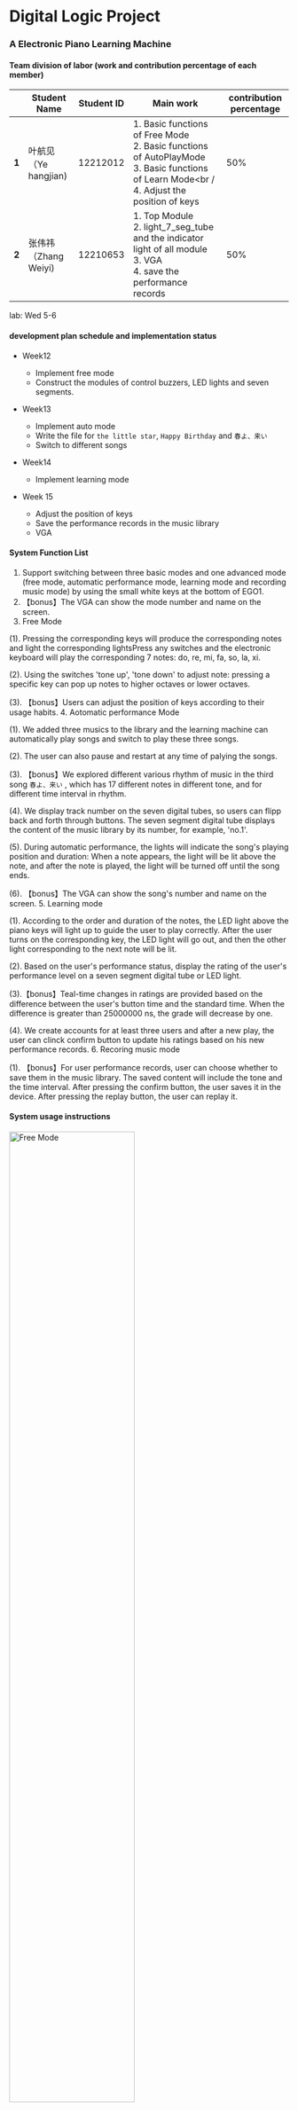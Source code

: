 # Digital Logic Project

### A Electronic Piano Learning Machine

#### Team division of labor (work and contribution percentage of each member) 

|       | **Student Name**           | Student ID | Main work                                                    | contribution percentage |
| ----- | -------------------------- | ---------- | ------------------------------------------------------------ | ----------------------- |
| **1** | 叶航见<br />（Ye hangjian) | 12212012   | 1. Basic functions of Free Mode <br />2. Basic functions of AutoPlayMode <br />3. Basic functions of Learn Mode<br /<br />4. Adjust the position of keys | 50%                     |
| **2** | 张伟祎<br />（Zhang Weiyi) | 12210653   | 1. Top Module<br />2. light_7_seg_tube and the indicator light of all module<br />3. VGA<br />4. save the performance records | 50%                     |

lab: Wed 5-6



#### development plan schedule and implementation status 

- Week12
  - Implement free mode
  - Construct the modules of control buzzers, LED lights and seven segments.
- Week13
  - Implement auto mode
  - Write the file for `the little star`, `Happy Birthday` and `春よ、来い`  
  - Switch to different songs


- Week14

  - Implement learning mode

- Week 15

  - Adjust the position of keys
  - Save the performance records in the music library
  - VGA




#### System Function List

1. Support switching between three basic modes and one advanced mode (free mode, automatic performance mode, learning mode and recording music mode) by using the small white keys at the bottom of EGO1.
2. 【bonus】The VGA can show the mode number and name on the screen. 
3. Free Mode

  (1). Pressing the corresponding keys will produce the corresponding notes and light the corresponding lightsPress any switches and the electronic keyboard will play the corresponding 7 notes:  do, re, mi, fa, so, la, xi. 

  (2). Using the switches 'tone up', 'tone down' to adjust note: pressing a specific key can pop up notes to higher octaves or lower octaves.

  (3). 【bonus】Users can adjust the position of keys according to their usage habits.
4. Aotomatic performance Mode

  (1). We added three musics to the library and the learning machine can automatically play songs and switch to play these three songs. 

  (2). The user can also pause and restart at any time of palying the songs.

  (3). 【bonus】We explored different various rhythm of music in the third song `春よ、来い` , which has 17 different notes in different tone, and for different time interval in rhythm.

  (4). We display track number on the seven digital tubes, so users can flipp back and forth through buttons. The seven segment digital tube displays the content of the music library by its number, for example, 'no.1'.

  (5). During automatic performance, the lights will indicate the song's playing position and duration: When a note appears, the light will be lit above the note, and after the note is played, the light will be turned off until the song ends.

  (6). 【bonus】The VGA can show the song's number and name on the screen. 
5. Learning mode

  (1). According to the order and duration of the notes, the LED light above the piano keys will light up to guide the user to play correctly. After the user turns on the corresponding key, the LED light will go out, and then the other light corresponding to the next note will be lit.

  (2). Based on the user's performance status, display the rating of the user's performance level on a seven segment digital tube or LED light. 

  (3).【bonus】Teal-time changes in ratings are provided based on the difference between the user's button time and the standard time.  When the difference is greater than 25000000 ns, the grade will decrease by one.

  (4). We create accounts for at least three users and after a new play, the user can clinck confirm button to update his ratings based on his new performance records.
6. Recoring music mode

  (1). 【bonus】For user performance records, user can choose whether to save them in the music library. The saved content will include the tone and the time interval. After pressing the confirm button, the user saves it in the device. After pressing the replay button, the user can replay it.



#### System usage instructions
<img src="pic/free%20mode.png" alt="Free Mode" title="Free Mode Pic" width="67%">

<img src="pic/auto%20mode.png" alt="Auto Mode" title="Auto Mode Pic" width="67%">

<img src="pic/learning%20mode.png" alt="Learning Mode" title="Learning Mode Pic" width="67%">

<img src="pic/recording%20music%20mode.png" alt="Recording Music Mode" title="Recording Music Mode Pic" width="67%">

<img src="pic/top%20module.png" alt="Top Module" title="Top Module Pic" width="67%">



#### System structure description 

<img src="pic/模块结构.png" alt="模块结构" title="模块结构" width="67%">



#### Sub module function description

- FreeMode
  - input wire clk , // Clock signal
  - input wire [6:0] note, // input note do, re, mi, fa, so, la, xi
  - input key1, key2, //to raise or lower the tone
  - input key_confirm, //to confirm the note in adjust_mode
  - input rst,//reset 
  - input adjust_mode, // use to get into the key-adjusting position
  - output wire s,
  - output wire speaker, // Buzzer output signal--sound
  - output wire [6:0] light, // light above the corresponding note to indecate the note
  - output [7:0] seg_out,  seg_en, // 7 sections digital display tube on the left, choose the left-most one
  - output [7:0] seg_out2,  seg_en2// 7 sections digital display tube on the right, choose the right-most one
- AutoPlayMode
  - input clk,
  - input key1, // up to choose other song
  - input key2, // down to choose other song
  - input rst, //reset 
  - input key,
  - output [3:0] segs, [7:0] seg_out,//7 sections digital display tube on the left, choose the left three
  - output reg [6:0]light, // light above the corresponding note to indecate the note
  - output reg speaker,
  - output reg s
- LearnMode
  - input clk,
  - input rst,
  - input [6:0] note, // input note do, re, mi, fa, so, la, xi
  - input key1,
  - input key2,
  - input confirm,
  - output speaker,
  - output s,
  - output wire [6:0]light, // the light will light up to guide the user to play the corresponding note
  - output [7:0] seg_out, [3:0] segs, //7 sections digital display tube on the left
    - the left three--current user 
    - the forth on the left--level before
  - output [7:0] seg_out2, seg_en2, //7 sections digital display tube on the right
    - the right-most one--current level in this game
- MusicRecord
  -  input wire clk,
  - input wire rst,
  - input [6:0] play, // input note do, re, mi, fa, so, la, xi, user can use these to paly his own songs
  - input wire confirm, //confirm the own-played song to be saved
  - input wire replay, // replay the saved own-played song
  - output reg [6:0] light,  // light above the corresponding note to indecate the note
  - output speaker,
  - output s



#### Implementation instructions for bonus

1. In top module, the **VGA** can show the mode number and name on the screen. In Auto performance mode, the **VGA** can show the song number and name on the screen. 

   - We use normal picture ended with '.png' or '.jpg' to transform into '. bmp' and constrain its format to 300*200, 24bit.
   - We use the application program `BMP2Mif` to generate the `.coe` files of these pictures.
   - In the IP Catalog, we use `Clocking Wizard` to form a 25MHz clock.
   - In the IP Catalog, we use `Block Memory Generator` to generator these coe file. Where we choose`Single Port ROM` as`Memory Type`, `Port A Depth` is `300*200=60000`. `Enable Port` Type is `Always Enable`. Finally use `Load init File` to find the coe file.

2. Users can **adjust the position of keys** according to their usage habits.

   ```verilog
    if(~adjust_mode)
                  begin//reset addr
                      addr<=4'b0001;
                       //control the tone
                       pre_pulse1<=now_pulse1;
                       now_pulse1<=key1_pulse;
                       pre_pulse2<=now_pulse2;
                       now_pulse2<=key2_pulse;
                       pre_pulse3<=now_pulse3;
                       now_pulse3<=key3_pulse;
                       if(~pre_pulse2 & now_pulse2)
                       begin
                       if(cnt>4'b0011) cnt<=cnt-4'b1;
                       else cnt<=cnt;
                       end 
                       else if(~pre_pulse1 & now_pulse1)
                       begin
                       if(cnt<4'b0101) cnt<=cnt+4'b1;
                       else cnt<=cnt;
                       end 
                       else
                       begin
                           cnt<=cnt;
                       end
                   end
               else 
                   begin
                       pre_pulse3<=now_pulse3;
                       now_pulse3<=key3_pulse;
                       real_notes[addr]<=point;
                       if(~pre_pulse3 & now_pulse3)//confirm this node
                       begin
                           addr<=addr+1'b1;
                       end
                       else addr<=addr;
                   end
           end  
   ```

3. We explored **different various rhythm** of music in the third song `春よ、来い` , which has **17 different notes** in different tone, and **4 different time interval** in rhythm. 
   <img src="C:\Users\lenovo\AppData\Roaming\Typora\typora-user-images\image-20240102093857370.png" alt="image-20240102093857370" style="zoom:50%;" />          <img src="C:\Users\lenovo\AppData\Roaming\Typora\typora-user-images\image-20240102093909646.png" alt="image-20240102093909646" style="zoom:50%;" />

4. **Real-time changes in ratings** are provided based on the difference between the user's button time and the standard time.  **When the difference is greater than 25000000 ns, the grade will decrease by one.**
   We use `counter_deduct` to record the time out of range.

   ```verilog
   if(counter_beat>=allnote[state][1])
           begin
               light<=7'b0000000;
               if (note[allnote[state][0]-1]) 
               begin
                   if(counter_deduct<50000000)
                       begin
                           counter_deduct<=counter_deduct+1'b1;
                       end
                   else 
                       begin
                           if(grade>0)grade<=grade-1'b1;
                           else grade<=grade;
                           counter_deduct<=0;
                       end
               end
   ```

   

5. For user performance records, user can choose whether to save them in the music library. The saved content will include the tone and the time interval. **After pressing the confirm button, the user saves it in the device. After pressing the replay button, the user can replay it.**

   ```verilog
   reg [31:0] recorded_data[MAX_RECORD_LENGTH:0][1:0];
   ```

   ```verilog
    // store the music
   if(~save) 
                   begin
                       pre_play <= now_play;
                       now_play<=play;
                       if(state!=MAX_RECORD_LENGTH)
                       begin
                           case(play)
                               7'b1000000: begin
                                       recorded_data[state][0]<=1;
                                       light <= 7'b1000000;
                               end
                               // ......
                               // same as above case
                               default: begin
                                       light <= 7'b0000000;
                               end
                           endcase
                           // last time 
                           if(pre_play==now_play)
                               begin
                                   counter_beat<=counter_beat+1'b1; 
                                   if(point>0&counter<notes[point]) 
                                   begin
                                       counter<=counter+1'b1;
                                   end
                                   else
                                   begin
                                       pwm=~pwm;
                                       counter<=0;
                                   end 
                               end
                           else 
                               begin
                                   pwm<=1'b0;
                                   recorded_data[state][1]<=counter_beat;
                                   state <= state+1;
                                   counter_beat<=0;
                               end
                       end
                   end
   ```

   ```verilog
   // read the music
   else 
           begin
               if(~pre_replay & now_replay) start<=~start;
               else start<=start;
               if(~start)
               begin
                   light<=7'b0000000;
                   counter<=0;
                   counter_beat<=0;
                   state<=0;
                   counter_stop<=0;
                   start = 1'b1;
               end
              else
              begin
                 if(state<=max_state)
                 begin
                     case(recorded_data[state][0])
                         // light......
                         default: light <= 7'b0000000;
                     endcase
                       if(counter_beat<recorded_data[state][1])
                       begin
                           counter_beat<=counter_beat+1'b1;
                               if(recorded_data[state][0]>0&counter<notes[recorded_data[state][0]])
                                   begin
                                       counter<=counter+1'b1;
                                   end
                               else 
                                   begin
                                       pwm=~pwm;
                                       counter<=0;
                                   end
                       end  
                       else
                       begin
                           pwm<=0;
                           state <= state+1'b1;   
                           counter_beat<=0;
                       end
                 end
               end
   ```

6. Creative idea:

​	(1).In the free playback module, we have realized **the pausing and continuing playing of songs** for the needs of users.

```verilog
pre_pulse1<=now_pulse1;
        now_pulse1<=key_pulse;
        pre_pulse2<=now_pulse2;
        now_pulse2<=key2_pulse;
        pre_pulse3<=now_pulse3;
        now_pulse3<=key3_pulse;
        if(~pre_pulse1&now_pulse1)
            begin
              stop<=~stop;
            end 
        else if(~pre_pulse2&now_pulse2)
            begin
              stop<=1'b1;
              state<=0;
            end 
        else if(~pre_pulse3&now_pulse3)
            begin
              stop<=1'b1;
              state<=0;
            end
        else         
            begin
                stop=stop;
            end
```



#### Project summary

​	In this project, we started from making the development board sound. We carried out in-depth exploration of various functional modules, especially the realization of the storage function in Verilog statements, so as to realize the storage of user information, music library, free playing and other contents.  We think the register function is the crucial part in Verilog.

​	In addition, we tried different tones and rhythms for the specific goal of "small piano". We tried some challging functions like VGA, adjusting the position of keys, recording user-played music and so on. During the exploration, we get more new knowledge about using Verilog.

​	 Last but not least, we have implemented concise calls at the top level, and achieved a good structured modeling of the entire project. At the same time, thanks to our close cooperation on team cooperation, we avoid the situation that the separation of each other leads to difficulties in the top-level connection.

​	However, because of the time limit, this project still has many things can be explored. For example, the storage of RAM when using VGA, how to update the music library in recording function and so on. We also really realize the importance of file classification and version control through painful lessons in the project.

​	Although we meet some difficulties in exploring new functions and using Vivado, we still appreciate this nice travel in Digital Logical Project. We implemented nearly all the functions advised in request, and came up with some ideas to face the user. We think we truly make a progress in this project. Thanks for both of us. Thanks for all.









